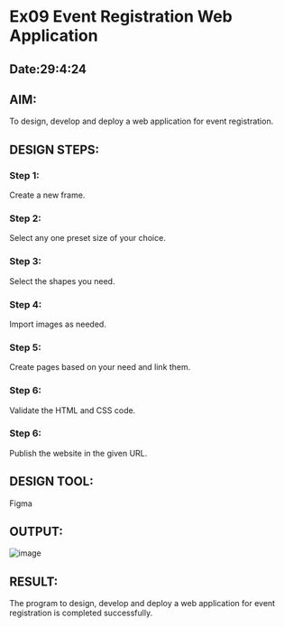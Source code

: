# Ex09 Event Registration Web Application
## Date:29:4:24

## AIM:
To design, develop and deploy a web application for event registration.

## DESIGN STEPS:

### Step 1:
Create a new frame.

### Step 2:
Select any one preset size of your choice.

### Step 3:
Select the shapes you need.

### Step 4:
Import images as needed.

### Step 5:
Create pages based on your need and link them.

### Step 6:

Validate the HTML and CSS code.

### Step 6:

Publish the website in the given URL.

## DESIGN TOOL:
Figma

## OUTPUT:
![image](https://github.com/Karthi051/Figma/assets/148327224/14f2a5ec-9200-4900-8f59-ef815567b6c9)



## RESULT:
The program to design, develop and deploy a web application for event registration is completed successfully.
